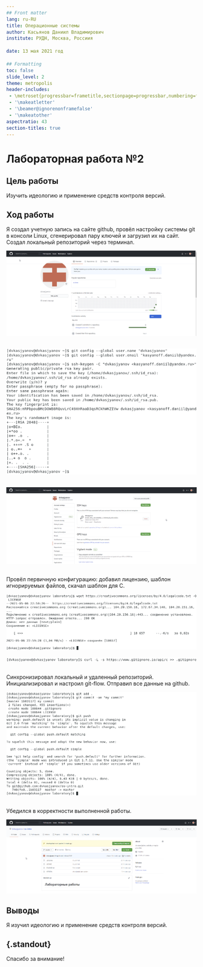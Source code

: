 ```yaml
---
## Front matter
lang: ru-RU
title: Операционные системы 
author: Касьянов Даниил Владимирович
institute: РУДН, Москва, Россиия

date: 13 мая 2021 год

## Formatting
toc: false
slide_level: 2
theme: metropolis
header-includes: 
 - \metroset{progressbar=frametitle,sectionpage=progressbar,numbering=fraction}
 - '\makeatletter'
 - '\beamer@ignorenonframefalse'
 - '\makeatother'
aspectratio: 43
section-titles: true
---
```


# Лабораторная работа №2

## Цель работы

Изучить идеологию и применение средств контроля версий.

## Ход работы

Я создал учетную запись на сайте github, провёл настройку системы git в консоли Linux, сгенерировал пару ключей и загрузил их на сайт. Создал локальный репозиторий через терминал.

![](image.pres.02/1.pres.png)

##

![](image.pres.02/2.pres.png)

## 

![](image.pres.02/3.pres.png)

##

Провёл первичную конфигурацию: добавил лицензию, шаблон игнорируемых файлов, скачал шаблон для С.

![](image.pres.02/4.pres.png)

![](image.pres.02/5.pres.png)

##

Синхронизировал локальный и удаленный репозиторий. Инициализировал и настроил git-flow.  Отправил все данные на github.

![](image.pres.02/6.pres.png)

##

Убедился в корректности выполненной работы. 

![](image.pres.02/7.pres.png)

## Выводы

Я изучил идеологию и применение средств контроля версий.

## {.standout}

Спасибо за внимание!
